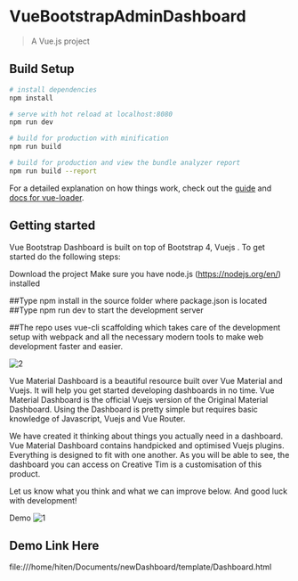 # VueBootstrapAdminDashboard

> A Vue.js project

## Build Setup

``` bash
# install dependencies
npm install

# serve with hot reload at localhost:8080
npm run dev

# build for production with minification
npm run build

# build for production and view the bundle analyzer report
npm run build --report
```

For a detailed explanation on how things work, check out the [guide](http://vuejs-templates.github.io/webpack/) and [docs for vue-loader](http://vuejs.github.io/vue-loader).

## Getting started
Vue Bootstrap Dashboard is built on top of Bootstrap 4, Vuejs . To get started do the following steps:

Download the project
Make sure you have node.js (https://nodejs.org/en/) installed

##Type npm install in the source folder where package.json is located
##Type npm run dev to start the development server

##The repo uses vue-cli scaffolding which takes care of the development setup with webpack and all the necessary modern tools to make web development faster and easier.

![2](https://user-images.githubusercontent.com/44220001/47072852-970a1780-d214-11e8-89cc-02912fb1b5f0.png)

Vue Material Dashboard is a beautiful resource built over Vue Material and Vuejs. It will help you get started developing dashboards in no time. Vue Material Dashboard is the official Vuejs version of the Original Material Dashboard. Using the Dashboard is pretty simple but requires basic knowledge of Javascript, Vuejs and Vue Router.

We have created it thinking about things you actually need in a dashboard. Vue Material Dashboard contains handpicked and optimised Vuejs plugins. Everything is designed to fit with one another. As you will be able to see, the dashboard you can access on Creative Tim is a customisation of this product.

Let us know what you think and what we can improve below. And good luck with development!

Demo
![1](https://user-images.githubusercontent.com/44220001/47073402-d2f1ac80-d215-11e8-9853-d242081eade0.png)

## Demo Link Here
file:///home/hiten/Documents/newDashboard/template/Dashboard.html



